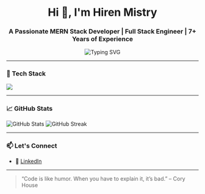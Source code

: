 <h1 align="center">Hi 👋, I'm Hiren Mistry</h1>
<h3 align="center">A Passionate MERN Stack Developer | Full Stack Engineer | 7+ Years of Experience</h3>

<p align="center">
  <img src="https://readme-typing-svg.demolab.com/?lines=Full+Stack+Developer;MERN+Stack+Specialist;Backend+Expert+%7C+Node.js+%2B+Express;React+%7C+MongoDB+%7C+TypeScript;Always+Learning+%26+Building&center=true&width=800&height=45" alt="Typing SVG">
</p>

---

### 🧰 Tech Stack

<p align="left">
  <img src="https://skillicons.dev/icons?i=react,nodejs,express,mongodb,typescript,javascript,mysql,html,css,git,docker,graphql" />
</p>

---

### 📈 GitHub Stats

<p align="left">
  <img src="https://github-readme-stats.vercel.app/api?username=mistryhiren94&show_icons=true&theme=radical" alt="GitHub Stats" />
  <img src="https://github-readme-streak-stats.herokuapp.com/?user=mistryhiren94&theme=radical" alt="GitHub Streak" />
</p>

---

### 📫 Let's Connect

- 💼 <a href="https://www.linkedin.com/in/hiren-mistry94/" target="_blank" rel="noopener noreferrer">LinkedIn</a>

---

> “Code is like humor. When you have to explain it, it’s bad.” – Cory House
